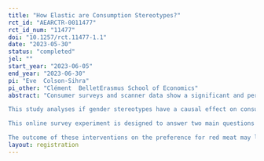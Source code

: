 ```yaml
---
title: "How Elastic are Consumption Stereotypes?"
rct_id: "AEARCTR-0011477"
rct_id_num: "11477"
doi: "10.1257/rct.11477-1.1"
date: "2023-05-30"
status: "completed"
jel: ""
start_year: "2023-06-05"
end_year: "2023-06-30"
pi: "Eve  Colson-Sihra"
pi_other: "Clément  BelletErasmus School of Economics"
abstract: "Consumer surveys and scanner data show a significant and persistent gap in the consumption of red meat between men and women. We investigate in this study if the gender gap in consumption may come from gender stereotypes. Sociological and psychological studies have shown a link between masculinity and meat consumption, such that the consumption of red meat signals a strong male identity. 
This study analyses if gender stereotypes have a causal effect on consumption. The object of the study has substantial importance in itself: understanding red meat consumption may provide valuable keys to decreasing it, a global aim and one of the 17 Sustainable Development Goals (SDGs). Red meat is both a source of health concerns and pollution. At the same time, reducing gender stereotypes and gender inequality is also a SDG and continues to be a central topic of research.
This online survey experiment is designed to answer two main questions on the link between red meat consumption and gender. First, do we find that the gender gap in red meat consumption is explained by stereotypical views on gender? Second, how elastic is stereotypical consumption? In other words, can gender identity primes or association awareness exercises change the gender gap in red meat consumption?
The outcome of these interventions on the preference for red meat may later be used to design a field experiment that will directly link the intervention to observed consumer behavior. It can also be extended to better understand how advertising/public intervention may affect the gender gap in consumption."
layout: registration
---
```


